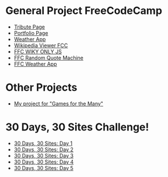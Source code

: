 # General Project FreeCodeCamp

* [Tribute Page](https://codepen.io/LauraEnria/pen/xdXpPm)
* [Portfolio Page](https://codepen.io/LauraEnria/pen/brLqom)
* [Weather App](https://codepen.io/LauraEnria/pen/jLojPN)
* [Wikipedia Viewer FCC](https://codepen.io/LauraEnria/pen/OxOmWz?editors=1010)
* [FFC WIKY ONLY JS](https://codepen.io/LauraEnria/pen/pdWyaP)
* [FFC Random Quote Machine](https://codepen.io/LauraEnria/pen/KvZxqj)
* [FFC Weather App](https://codepen.io/LauraEnria/full/jLojPN/)







# Other Projects
* [My project for "Games for the Many"](https://codepen.io/LauraEnria/full/vWbxEE/)

# 30 Days, 30 Sites Challenge!
* [30 Days, 30 Sites: Day 1](https://codepen.io/LauraEnria/pen/aVxyER)
* [30 Days, 30 Sites: Day 2](https://codepen.io/LauraEnria/pen/VrJOeN)
* [30 Days, 30 Sites: Day 3]()
* [30 Days, 30 Sites: Day 4]()
* [30 Days, 30 Sites: Day 5]()
